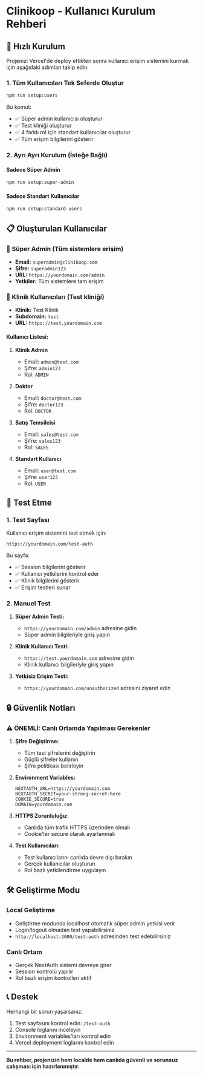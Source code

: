 # Clinikoop - Kullanıcı Kurulum Rehberi

## 🚀 Hızlı Kurulum

Projenizi Vercel'de deploy ettikten sonra kullanıcı erişim sistemini kurmak için aşağıdaki adımları takip edin:

### 1. Tüm Kullanıcıları Tek Seferde Oluştur

```bash
npm run setup:users
```

Bu komut:
- ✅ Süper admin kullanıcısı oluşturur
- ✅ Test kliniği oluşturur
- ✅ 4 farklı rol için standart kullanıcılar oluşturur
- ✅ Tüm erişim bilgilerini gösterir

### 2. Ayrı Ayrı Kurulum (İsteğe Bağlı)

#### Sadece Süper Admin
```bash
npm run setup:super-admin
```

#### Sadece Standart Kullanıcılar
```bash
npm run setup:standard-users
```

## 📋 Oluşturulan Kullanıcılar

### 🔴 Süper Admin (Tüm sistemlere erişim)
- **Email:** `superadmin@clinikoop.com`
- **Şifre:** `superadmin123`
- **URL:** `https://yourdomain.com/admin`
- **Yetkiler:** Tüm sistemlere tam erişim

### 🔵 Klinik Kullanıcıları (Test kliniği)
- **Klinik:** Test Klinik
- **Subdomain:** `test`
- **URL:** `https://test.yourdomain.com`

#### Kullanıcı Listesi:
1. **Klinik Admin**
   - Email: `admin@test.com`
   - Şifre: `admin123`
   - Rol: `ADMIN`

2. **Doktor**
   - Email: `doctor@test.com`
   - Şifre: `doctor123`
   - Rol: `DOCTOR`

3. **Satış Temsilcisi**
   - Email: `sales@test.com`
   - Şifre: `sales123`
   - Rol: `SALES`

4. **Standart Kullanıcı**
   - Email: `user@test.com`
   - Şifre: `user123`
   - Rol: `USER`

## 🧪 Test Etme

### 1. Test Sayfası
Kullanıcı erişim sistemini test etmek için:
```
https://yourdomain.com/test-auth
```

Bu sayfa:
- ✅ Session bilgilerini gösterir
- ✅ Kullanıcı yetkilerini kontrol eder
- ✅ Klinik bilgilerini gösterir
- ✅ Erişim testleri sunar

### 2. Manuel Test
1. **Süper Admin Testi:**
   - `https://yourdomain.com/admin` adresine gidin
   - Süper admin bilgileriyle giriş yapın

2. **Klinik Kullanıcı Testi:**
   - `https://test.yourdomain.com` adresine gidin
   - Klinik kullanıcı bilgileriyle giriş yapın

3. **Yetkisiz Erişim Testi:**
   - `https://yourdomain.com/unauthorized` adresini ziyaret edin

## 🔒 Güvenlik Notları

### ⚠️ ÖNEMLİ: Canlı Ortamda Yapılması Gerekenler

1. **Şifre Değiştirme:**
   - Tüm test şifrelerini değiştirin
   - Güçlü şifreler kullanın
   - Şifre politikası belirleyin

2. **Environment Variables:**
   ```env
   NEXTAUTH_URL=https://yourdomain.com
   NEXTAUTH_SECRET=your-strong-secret-here
   COOKIE_SECURE=true
   DOMAIN=yourdomain.com
   ```

3. **HTTPS Zorunluluğu:**
   - Canlıda tüm trafik HTTPS üzerinden olmalı
   - Cookie'ler secure olarak ayarlanmalı

4. **Test Kullanıcıları:**
   - Test kullanıcılarını canlıda devre dışı bırakın
   - Gerçek kullanıcılar oluşturun
   - Rol bazlı yetkilendirme uygulayın

## 🛠️ Geliştirme Modu

### Local Geliştirme
- Geliştirme modunda localhost otomatik süper admin yetkisi verir
- Login/logout olmadan test yapabilirsiniz
- `http://localhost:3000/test-auth` adresinden test edebilirsiniz

### Canlı Ortam
- Gerçek NextAuth sistemi devreye girer
- Session kontrolü yapılır
- Rol bazlı erişim kontrolleri aktif

## 📞 Destek

Herhangi bir sorun yaşarsanız:
1. Test sayfasını kontrol edin: `/test-auth`
2. Console loglarını inceleyin
3. Environment variables'ları kontrol edin
4. Vercel deployment loglarını kontrol edin

---

**Bu rehber, projenizin hem localde hem canlıda güvenli ve sorunsuz çalışması için hazırlanmıştır.** 